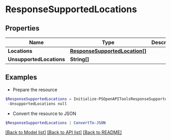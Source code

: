 # ResponseSupportedLocations
## Properties

Name | Type | Description | Notes
------------ | ------------- | ------------- | -------------
**Locations** | [**ResponseSupportedLocation[]**](ResponseSupportedLocation.md) |  | 
**UnsupportedLocations** | **String[]** |  | 

## Examples

- Prepare the resource
```powershell
$ResponseSupportedLocations = Initialize-PSOpenAPIToolsResponseSupportedLocations  -Locations null `
 -UnsupportedLocations null
```

- Convert the resource to JSON
```powershell
$ResponseSupportedLocations | ConvertTo-JSON
```

[[Back to Model list]](../README.md#documentation-for-models) [[Back to API list]](../README.md#documentation-for-api-endpoints) [[Back to README]](../README.md)

